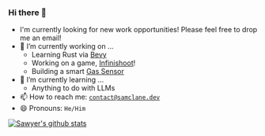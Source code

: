 ### Hi there 👋
- I'm currently looking for new work opportunities! Please feel free to drop me an email!
- 🔭 I’m currently working on ...
  - Learning Rust via [Bevy](https://github.com/bevyengine/bevy) 
  - Working on a game, [Infinishoot](https://linktr.ee/infinishoot)!
  - Building a smart [Gas Sensor](https://github.com/samclane/GasSensor)
- 🌱 I’m currently learning ...
  - Anything to do with LLMs
- 📫 How to reach me: [`contact@samclane.dev`](mailto:contact@samclane.dev)
- 😄 Pronouns: `He/Him`

[![Sawyer's github stats](https://github-readme-stats.vercel.app/api?username=samclane)](https://github.com/anuraghazra/github-readme-stats)
